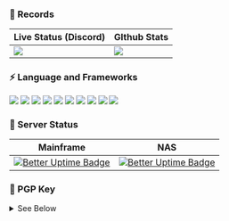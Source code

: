 ### 📝 Records
|Live Status (Discord)|GIthub Stats|
|-----|-----|
|[![](https://lanyard-profile-readme.vercel.app/api/844571376501522432?idleMessage=Committing%20𝗽𝗿𝗼𝗴𝗿𝗮𝗺𝗺𝗶𝗻𝗴%20𝗰𝗿𝗶𝗺𝗲𝘀%20🐛&borderRadius=4px)](https://discord.com/users/844571376501522432)|[![](https://github-readme-stats-antegral.vercel.app/api/?username=antegral&theme=dark&hide_border=true&bg_color=1A1C1F&hide_title=true&text_color=F0F0F0&count_private=true&show_icons=true)](https://github.com/anuraghazra/github-readme-stats)|


### ⚡ Language and Frameworks
<img src="https://img.shields.io/badge/JavaScript-F7DF1E?style=for-the-badge&logo=JavaScript&logoColor=white"/></a>&nbsp;<img src="https://img.shields.io/badge/Node.js-339933?style=for-the-badge&logo=Node.js&logoColor=white"/></a>&nbsp;<img src="https://img.shields.io/badge/Express-000000?style=for-the-badge&logo=Express&logoColor=white"/></a>&nbsp;<img src="https://img.shields.io/badge/Electron-47848F?style=for-the-badge&logo=Electron&logoColor=white"/></a>&nbsp;<img src="https://img.shields.io/badge/TypeScript-3178C6?style=for-the-badge&logo=TypeScript&logoColor=white"/></a>&nbsp;<img src="https://img.shields.io/badge/NestJS-E0234E?style=for-the-badge&logo=NestJS&logoColor=white"/></a>&nbsp;<img src="https://img.shields.io/badge/C-A8B9CC?style=for-the-badge&logo=c&logoColor=white"/></a>&nbsp;<img src="https://img.shields.io/badge/Go-00ADD8?style=for-the-badge&logo=Go&logoColor=white"/></a>&nbsp;<img src="https://img.shields.io/badge/React-61DAFB?style=for-the-badge&logo=React&logoColor=white"/></a>&nbsp;<img src="https://img.shields.io/badge/Next.js-000000?style=for-the-badge&logo=next.js&logoColor=white"/></a>&nbsp;

### 🌱 Server Status
|Mainframe|NAS|
|-----|-----|
|[![Better Uptime Badge](https://betteruptime.com/status-badges/v1/monitor/fxyq.svg)](https://status.antegral.net)|[![Better Uptime Badge](https://betteruptime.com/status-badges/v1/monitor/fy55.svg)](https://status.antegral.net)|

<!--
### Schedules 🛠︎
```mermaid
gantt
    title Development Schedule (Expected)
    dateFormat  YYYY-MM-DD

    section Server Reorganization
    Planning            :done, a1, 2022-09-01, 2022-09-18
    Buying Equipment    :active, a2, after a1, 90d
    Deployment          :after a2, 21d
```
-->


### 🔑 PGP Key
<details>
  <summary>See Below</summary>
  
  ### Key Info
    pub   rsa4096 2022-11-01 [SC]
      FE4A0D75DECFDA9A302FCA725B30DAC88CB6890D
    uid           [ultimate] SeongUk Moon (ANTEGRAL) <antegral@antegral.net>
    sig 3        5B30DAC88CB6890D 2022-11-01  SeongUk Moon (ANTEGRAL) <antegral@antegral.net>
    sub   rsa4096 2022-11-01 [E]
    sig          5B30DAC88CB6890D 2022-11-01  SeongUk Moon (ANTEGRAL) <antegral@antegral.net>
    
   ### Key Block
    -----BEGIN PGP PUBLIC KEY BLOCK-----

    mQINBGNghIkBEACvjoi9S+Otoium6BXv0mWT0sfEpaJqPLveKL5Gab5V0gyOncRp
    yFJcGq+HMyJWmwDn3LhO3yEdIgxV38Az2fv3mXC/a5gRGihL1GGS9OSDTVzlRT/Q
    EFMKDCFwE3FVeRXj845CAnYr0+RgsA8PrKmgXXZcsFhHzRSS/MPL6yVAf5RhUFbh
    cA3DTuOGDP6HSBWW82ULV56kFQ52T5Q5PD118+/qnI0L4aaIsj9+SdgPOaO3lOtQ
    XbGBN5u0ytCMO2SApc6z+0I+ZiK2INOIS7UzYDG4d5pH2pxgln1/XuT3rX9TgNhc
    3FG+NTr+249pwPqQM3sw+F+w4LXRADL/VSEUi3G7CG7Gs1e4lYgiw5yFs2Xxs2gC
    gKUeoIHWD28QFbp2bwK8GrO6gYVuvKF6W/+W9Wj1EtVBxIyaw6zblx/KlUbpZmLK
    oR30hj61Pw9yfKpFLM3ubn68wOPl2slIJxIwCf6aDbTF9QUF6UdJmk6w0/tLr4/T
    S44OQPOTF2PCLH7hmR8va82HakKuRuLrZUVdxt1afDm91LUKHyltThNZ3f7ibXcF
    09HpHeP/m2BN49I40UQ81iCcTnlDC4tpxFs5IB5rkw9Dq0K5G4z+U0wxmnymkRrW
    gPLO++GH7LilYCcNwuVBmPzeKWyFFkDfVMH461ra3JygjhjVK8OU8PzUeQARAQAB
    tC9TZW9uZ1VrIE1vb24gKEFOVEVHUkFMKSA8YW50ZWdyYWxAYW50ZWdyYWwubmV0
    PokCTgQTAQgAOBYhBP5KDXXez9qaMC/Kclsw2siMtokNBQJjYISJAhsDBQsJCAcC
    BhUKCQgLAgQWAgMBAh4BAheAAAoJEFsw2siMtokN0hgQAJ227JkGLmvQBNJ/z3rV
    +s/hHlrF/XPqF1UyOYTIhSsWS/Sqvwc8G2RyEIf44K6J8ebjpCxBr0f7MVh7asYR
    zwaV4yYv/7nEu9sGLUkB4G9tRnJ+B6GoyWBz6zAIO4/cRDHTSGQI/B5nLG88hLZT
    Azlp87GrSWE283x38Qp//vtpm71LH7u2DKsBvH8WVka4Px+uHb7tkHgJB8mW1jMO
    njtR7ji1NoJO81CjIhr1YCbbl4kPGDXBf1Y9F8v7rvX+3s4xYuPbswkF/DkLRkpz
    MNhmR7glf4AMke8HSERhAPNZmRlOOgFoeQjG06Q9MsI1PIm5IrYpkHMABQQka7or
    Xcn3B64jKOejoA0x5LOfMRxRDxQizNq5LXxHdR5ODO7mNoSTYdnDOxUyqMhpZGQn
    HXwFZ1zhAeUb8j3Cy55Rxj6GP8oq/pKu3nSSNVp2sDCG4S/v5mBeUmCspz6AqR89
    XYHN7LyrHNWDQK+s0jeoz6ZCVeaJscjNNP+N2oZ4oxV+kV1knW5A2IN8Xhjo2EQC
    LxN/HgHy7ryEhey3P6hIgDk/7TNeiGOYIwCKd7TpLNJs7BUGo7bYuRIZFDhl21RD
    eqnWMJxHafiFxQ665x3vgv5A0zIR0LGXk10B0rK93Tlz+lFUP4zPgdUFHHRNdXyQ
    oDu4R00OmqVZQB+etCRaSBT1uQINBGNghIkBEADhhnD/bBFLJ5NkzYVDBgOossdW
    3l9qAGw2F31wolc7kd9JaQlRudzN1sDJInegNOaNd/6hSjSb4+33r47zP9lIBVlQ
    LWD2eKM//odQDwtkH1iR195WsFNh7ST0LTR9Z15ehD8/kE7zC3QFhlTTgmsb7qH9
    aPWqOzrBFWfBS9b0/UhSYB2skCa+NeCC5TkSMMlv3v8jJO+QSpCGUgDyEqNbehoK
    JX/YGI5IGsE81apA1JG+OQmEHak4IHl1VCODz8IyBmSlv1cOnkojdKevdaDRn0De
    wIr0/ShfzSE/47lz8QIMnI5IJ/Gry74Ute8KSds0YxBdabmD2Bwsd0YD4ud5raL2
    01JXDI2yM9ZZ4obdl8cS1GgJCSa5jHfYG3p1EeXcjUEzx2PUOO/u9/P0EATSaM0b
    tTHenE3qShRjQZfbZCJOZpkyEPIK9jXIxxVYA/CN132CRqsaMOeYnc6Aj2ottz5W
    +VDTH2SGrc6y0esKbaCG72lvUqjFdVdoHpj8VsX8HJH8xkWiHYA5dzhYGM0Q269T
    DUvViRQ2zBGynb0za9UedSIierUqCgQJsZwCnlCkClbDY+EMDJYpOKtZSw3IscnK
    t5ids6S/7U8CUA0mFblGxL6oCkOKVFpQI63ngxsosaPPbVgntLqkXWAGKcAg7rxk
    nXuvEyKdRytxo4Qy0QARAQABiQI2BBgBCAAgFiEE/koNdd7P2powL8pyWzDayIy2
    iQ0FAmNghIkCGwwACgkQWzDayIy2iQ2B9Q/+NQM1+TNVrojaRWrjIR9KHVoB6Znp
    7LMZzcoUmNf7pvK56UufIkAqCcPzZU1zN97NosodMXcKzgGOnLKijuMaDbXFuBoF
    x1Q9FiYFOp+c+cq4d+RG89+liC3lBWb3PMXaX0Wo6Dt2Xa4Uns2fltGM9MVwfU8S
    FdlBqvrvPJUtTMSCt7bTlbIly5Ur4H4vuA8l1tjKy7HMlrO7vgUyj1a3BYnwcgRv
    EiftRx+PjPzJfjw9FJwsZF/NdxyjVHyY4Rgc5/5Y0HJyiCnoLRBWqjo9jpkv9yac
    hgBzmirKCcWwJHxo4nGBcdzfRuLKJPUAt6OxWzth8zaMDhqOMWZJsVVOatE7hbrE
    xkn7+QfXuVWHEfdcFHszS4wWkXoJrBNr/RXpk9Z6j86ovSUhiMvPcFH/e7XrTXrL
    kDXv+q10rXICZwzTHB8A8S19JEsrgBmHlIY5WL0KVyj19LefFBg0W7k6MtQqPe8I
    S79XmSMWraN+xiYqR+kqAl5fOgviem44Qp2I0yrpC3efuVVk+X7t656J1uJAujEp
    GDLjsBjJ/L9vgsnPhWjY44iFxqTAEIL6qsEm86kDFLxEiRiYJU3WaZldwDMPadUF
    xQZJVq1RqJSdA5gCpc611AF4uGBog2bZqXvzs0D4SdrB3M/0CMrekJOC2Fp+TzEE
    Co/ZMiqbEjA/Kww=
    =YH8a
    -----END PGP PUBLIC KEY BLOCK-----
</details>
